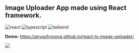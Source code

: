 <h2>Image Uploader App made using React framework.</h2>
<div>
<img src="https://img.shields.io/badge/react-%23323330.svg?style=for-the-badge&logo=react&logoColor=white" alt="react">
<img src="https://img.shields.io/badge/typescript-%23323330.svg?style=for-the-badge&logo=typescript&logoColor=white" alt="typescript">
<img src="https://img.shields.io/badge/tailwindcss-%23323330.svg?style=for-the-badge&logo=tailwind-css&logoColor=white" alt="tailwind">
</div>  

**Demo:** https://anysofronova.github.io/react-ts-image-uploader/
<div><img src="https://i.ibb.co/HBCZPs7/2022-07-19-17-49-32.png"></div>  

